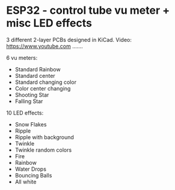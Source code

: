 # ESP32 - control tube vu meter + misc LED effects

3 different 2-layer PCBs designed in KiCad. 
Video: https://www.youtube.com .......

6 vu meters:

- Standard Rainbow
- Standard center
- Standard changing color
- Color center changing
- Shooting Star
- Falling Star

10 LED effects:

- Snow Flakes
- Ripple
- Ripple with background
- Twinkle
- Twinkle random colors
- Fire
- Rainbow
- Water Drops
- Bouncing Balls
- All white
